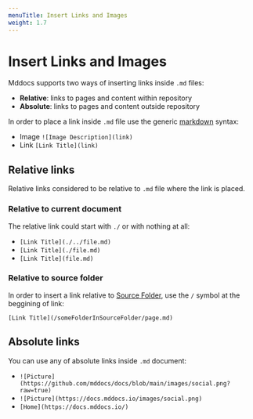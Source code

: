 ```yaml
---
menuTitle: Insert Links and Images
weight: 1.7
---
```


# Insert Links and Images

Mddocs supports two ways of inserting links inside ```.md``` files:
 - **Relative**: links to pages and content within repository
 - **Absolute**: links to pages and content outside repository

In order to place a link inside ```.md``` file use the generic [markdown](https://www.markdownguide.org/basic-syntax/#links) syntax:
- Image
```![Image Description](link)```
- Link
```[Link Title](link)```

## Relative links

Relative links considered to be relative to ```.md``` file where the link is placed.

### Relative to current document

The relative link could start with ```./``` or with nothing at all:
- ```[Link Title](./../file.md)```
- ```[Link Title](./file.md)```
- ```[Link Title](file.md)```

### Relative to source folder

In order to insert a link relative to [Source Folder](./change_root_folder.md), use the ```/``` symbol at the beggining of link:

```[Link Title](/someFolderInSourceFolder/page.md)```

## Absolute links

You can use any of absolute links inside ```.md``` document:

- ```![Picture](https://github.com/mddocs/docs/blob/main/images/social.png?raw=true)```
- ```![Picture](https://docs.mddocs.io/images/social.png)```
- ```[Home](https://docs.mddocs.io/)```